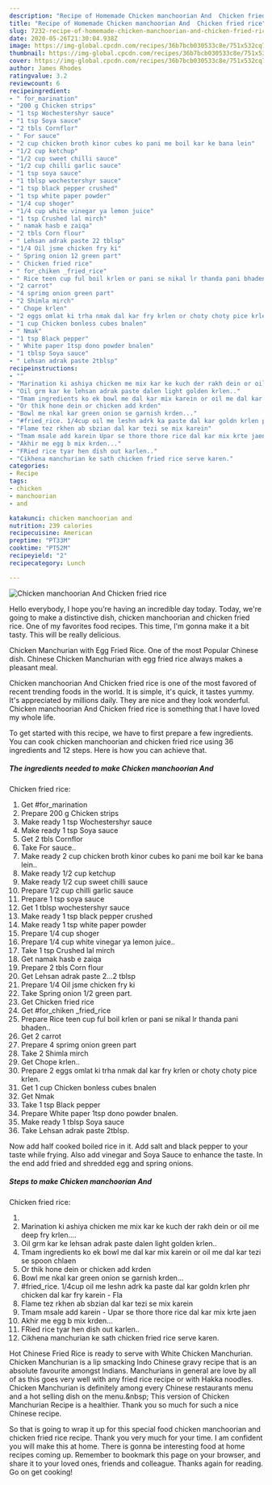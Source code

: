 ```yaml
---
description: "Recipe of Homemade Chicken manchoorian And  Chicken fried rice"
title: "Recipe of Homemade Chicken manchoorian And  Chicken fried rice"
slug: 7232-recipe-of-homemade-chicken-manchoorian-and-chicken-fried-rice
date: 2020-05-26T21:30:04.938Z
image: https://img-global.cpcdn.com/recipes/36b7bcb030533c8e/751x532cq70/chicken-manchoorian-and-chicken-fried-rice-recipe-main-photo.jpg
thumbnail: https://img-global.cpcdn.com/recipes/36b7bcb030533c8e/751x532cq70/chicken-manchoorian-and-chicken-fried-rice-recipe-main-photo.jpg
cover: https://img-global.cpcdn.com/recipes/36b7bcb030533c8e/751x532cq70/chicken-manchoorian-and-chicken-fried-rice-recipe-main-photo.jpg
author: James Rhodes
ratingvalue: 3.2
reviewcount: 6
recipeingredient:
- " for_marination"
- "200 g Chicken strips"
- "1 tsp Wochestershyr sauce"
- "1 tsp Soya sauce"
- "2 tbls Cornflor"
- " For sauce"
- "2 cup chicken broth kinor cubes ko pani me boil kar ke bana lein"
- "1/2 cup ketchup"
- "1/2 cup sweet chilli sauce"
- "1/2 cup chilli garlic sauce"
- "1 tsp soya sauce"
- "1 tblsp wochestershyr sauce"
- "1 tsp black pepper crushed"
- "1 tsp white paper powder"
- "1/4 cup shoger"
- "1/4 cup white vinegar ya lemon juice"
- "1 tsp Crushed lal mirch"
- " namak hasb e zaiqa"
- "2 tbls Corn flour"
- " Lehsan adrak paste 22 tblsp"
- "1/4 Oil jsme chicken fry ki"
- " Spring onion 12 green part"
- " Chicken fried rice"
- " for_chiken _fried_rice"
- " Rice teen cup ful boil krlen or pani se nikal lr thanda pani bhaden"
- "2 carrot"
- "4 sprimg onion green part"
- "2 Shimla mirch"
- " Chope krlen"
- "2 eggs omlat ki trha nmak dal kar fry krlen or choty choty pice krlen"
- "1 cup Chicken bonless cubes bnalen"
- " Nmak"
- "1 tsp Black pepper"
- " White paper 1tsp dono powder bnalen"
- "1 tblsp Soya sauce"
- " Lehsan adrak paste 2tblsp"
recipeinstructions:
- ""
- "Marination ki ashiya chicken me mix kar ke kuch der rakh dein or oil me deep fry krlen...."
- "Oil grm kar ke lehsan adrak paste dalen light golden krlen.."
- "Tmam ingredients ko ek bowl me dal kar mix karein or oil me dal kar tezi se spoon chlaen"
- "Or thik hone dein or chicken add krden"
- "Bowl me nkal kar green onion se garnish krden..."
- "#fried_rice. 1/4cup oil me leshn adrk ka paste dal kar goldn krlen phr chicken dal kar fry karein Fla"
- "Flame tez rkhen ab sbzian dal kar tezi se mix karein"
- "Tmam msale add karein Upar se thore thore rice dal kar mix krte jaen"
- "Akhir me egg b mix krden..."
- "FRied rice tyar hen dish out karlen.."
- "Cikhena manchurian ke sath chicken fried rice serve karen."
categories:
- Recipe
tags:
- chicken
- manchoorian
- and

katakunci: chicken manchoorian and 
nutrition: 239 calories
recipecuisine: American
preptime: "PT33M"
cooktime: "PT52M"
recipeyield: "2"
recipecategory: Lunch

---
```



![Chicken manchoorian And 
Chicken fried rice](https://img-global.cpcdn.com/recipes/36b7bcb030533c8e/751x532cq70/chicken-manchoorian-and-chicken-fried-rice-recipe-main-photo.jpg)

Hello everybody, I hope you're having an incredible day today. Today, we're going to make a distinctive dish, chicken manchoorian and 
chicken fried rice. One of my favorites food recipes. This time, I'm gonna make it a bit tasty. This will be really delicious.

Chicken Manchurian with Egg Fried Rice. One of the most Popular Chinese dish. Chinese Chicken Manchurian with egg fried rice always makes a pleasant meal.

Chicken manchoorian And 
Chicken fried rice is one of the most favored of recent trending foods in the world. It is simple, it's quick, it tastes yummy. It's appreciated by millions daily. They are nice and they look wonderful. Chicken manchoorian And 
Chicken fried rice is something that I have loved my whole life.


To get started with this recipe, we have to first prepare a few ingredients. You can cook chicken manchoorian and 
chicken fried rice using 36 ingredients and 12 steps. Here is how you can achieve that.

<!--inarticleads1-->

##### The ingredients needed to make Chicken manchoorian And 
Chicken fried rice:

1. Get  #for_marination
1. Prepare 200 g Chicken strips
1. Make ready 1 tsp Wochestershyr sauce
1. Make ready 1 tsp Soya sauce
1. Get 2 tbls Cornflor
1. Take  For sauce..
1. Make ready 2 cup chicken broth kinor cubes ko pani me boil kar ke bana lein..
1. Make ready 1/2 cup ketchup
1. Make ready 1/2 cup sweet chilli sauce
1. Prepare 1/2 cup chilli garlic sauce
1. Prepare 1 tsp soya sauce
1. Get 1 tblsp wochestershyr sauce
1. Make ready 1 tsp black pepper crushed
1. Make ready 1 tsp white paper powder
1. Prepare 1/4 cup shoger
1. Prepare 1/4 cup white vinegar ya lemon juice..
1. Take 1 tsp Crushed lal mirch
1. Get  namak hasb e zaiqa
1. Prepare 2 tbls Corn flour
1. Get  Lehsan adrak paste 2...2 tblsp
1. Prepare 1/4 Oil jsme chicken fry ki
1. Take  Spring onion 1/2 green part.
1. Get  Chicken fried rice
1. Get  #for_chiken _fried_rice
1. Prepare  Rice teen cup ful boil krlen or pani se nikal lr thanda pani bhaden..
1. Get 2 carrot
1. Prepare 4 sprimg onion green part
1. Take 2 Shimla mirch
1. Get  Chope krlen..
1. Prepare 2 eggs omlat ki trha nmak dal kar fry krlen or choty choty pice krlen.
1. Get 1 cup Chicken bonless cubes bnalen
1. Get  Nmak
1. Take 1 tsp Black pepper
1. Prepare  White paper 1tsp dono powder bnalen.
1. Make ready 1 tblsp Soya sauce
1. Take  Lehsan adrak paste 2tblsp.


Now add half cooked boiled rice in it. Add salt and black pepper to your taste while frying. Also add vinegar and Soya Sauce to enhance the taste. In the end add fried and shredded egg and spring onions. 

<!--inarticleads2-->

##### Steps to make Chicken manchoorian And 
Chicken fried rice:

1. 
1. Marination ki ashiya chicken me mix kar ke kuch der rakh dein or oil me deep fry krlen....
1. Oil grm kar ke lehsan adrak paste dalen light golden krlen..
1. Tmam ingredients ko ek bowl me dal kar mix karein or oil me dal kar tezi se spoon chlaen
1. Or thik hone dein or chicken add krden
1. Bowl me nkal kar green onion se garnish krden...
1. #fried_rice. 1/4cup oil me leshn adrk ka paste dal kar goldn krlen phr chicken dal kar fry karein - Fla
1. Flame tez rkhen ab sbzian dal kar tezi se mix karein
1. Tmam msale add karein - Upar se thore thore rice dal kar mix krte jaen
1. Akhir me egg b mix krden...
1. FRied rice tyar hen dish out karlen..
1. Cikhena manchurian ke sath chicken fried rice serve karen.


Hot Chinese Fried Rice is ready to serve with White Chicken Manchurian. Chicken Manchurian is a lip smacking Indo Chinese gravy recipe that is an absolute favourite amongst Indians. Manchurians in general are love by all of as this goes very well with any fried rice recipe or with Hakka noodles. Chicken Manchurian is definitely among every Chinese restaurants menu and a hot selling dish on the menu.&amp;nbsp; This version of Chicken Manchurian Recipe is a healthier. Thank you so much for such a nice Chinese recipe. 

So that is going to wrap it up for this special food chicken manchoorian and 
chicken fried rice recipe. Thank you very much for your time. I am confident you will make this at home. There is gonna be interesting food at home recipes coming up. Remember to bookmark this page on your browser, and share it to your loved ones, friends and colleague. Thanks again for reading. Go on get cooking!
